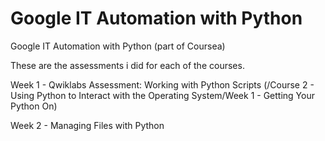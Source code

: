 # Google IT Automation with Python
Google IT Automation with Python (part of Coursea)

These are the assessments i did for each of the courses.

Week 1 - Qwiklabs Assessment: Working with Python Scripts (/Course 2 - Using Python to Interact with the Operating System/Week 1 - Getting Your Python On)

Week 2 - Managing Files with Python


